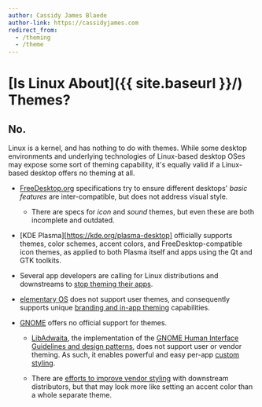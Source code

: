 ```yaml
---
author: Cassidy James Blaede
author-link: https://cassidyjames.com
redirect_from:
  - /theming
  - /theme
---
```


# [Is Linux About]({{ site.baseurl }}/) Themes?

## No.

Linux is a kernel, and has nothing to do with themes. While some desktop environments and underlying technologies of Linux-based desktop OSes may expose some sort of theming capability, it's equally valid if a Linux-based desktop offers no theming at all.

- [FreeDesktop.org](https://freedesktop.org) specifications try to ensure different desktops' _basic features_ are inter-compatible, but does not address visual style.

  - There are specs for _icon_ and _sound_ themes, but even these are both incomplete and outdated.

- [KDE Plasma][https://kde.org/plasma-desktop] officially supports themes, color schemes, accent colors, and FreeDesktop-compatible icon themes, as applied to both Plasma itself and apps using the Qt and GTK toolkits.

- Several app developers are calling for Linux distributions and downstreams to [stop theming their apps](https://stopthemingmy.app/).

- [elementary OS](https://elementary.io) does not support user themes, and consequently supports unique [branding and in-app theming](https://medium.com/elementaryos/developer-tips-branding-your-app-a57cb44d31d3) capabilities.

- [GNOME](https://gnome.org) offers no official support for themes.

  - [LibAdwaita](https://gnome.pages.gitlab.gnome.org/libadwaita/), the implementation of the [GNOME Human Interface Guidelines and design patterns](https://developer.gnome.org/hig/), does not support user or vendor theming. As such, it enables powerful and easy per-app [custom styling](https://developer.gnome.org/hig/guidelines/ui-styling.html#custom-styling).

  - There are [efforts to improve vendor styling](https://discourse.gnome.org/t/gtk-adwaita-and-vendor-styles/1641) with downstream distributors, but that may look more like setting an accent color than a whole separate theme.
